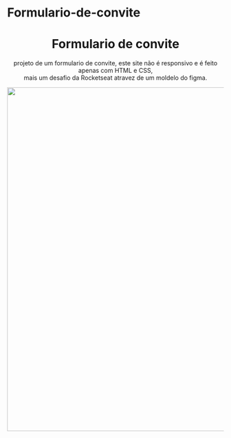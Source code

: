# Formulario-de-convite

 <div align="center">
 <h1>
  Formulario de convite 
 </h1>
 <p>
  projeto de um formulario de convite, este site não é responsivo e é feito apenas com HTML e CSS, <br> mais um desafio da Rocketseat atravez de um moldelo do figma.
</p> 
  <img src="https://github.com/user-attachments/assets/25c45708-9ae3-484c-8175-d73d853a520f" width="800"/>
</div>
